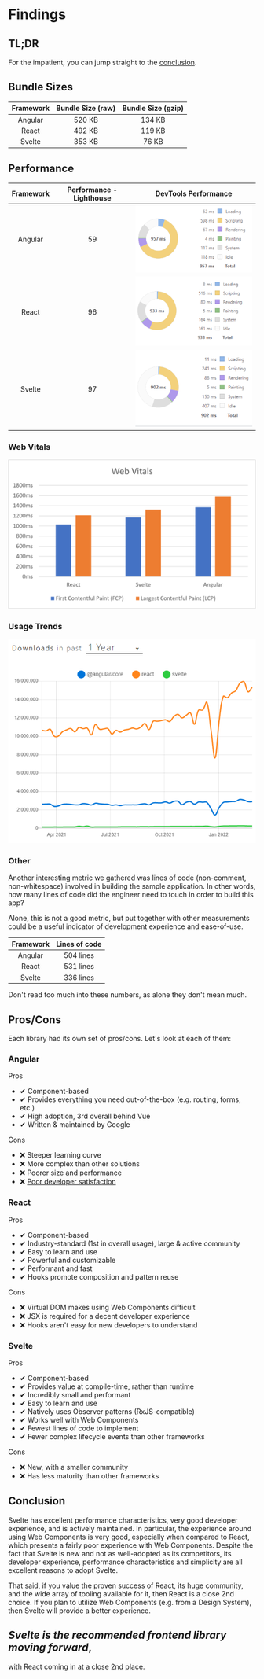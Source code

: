 # Findings

## TL;DR

For the impatient, you can jump straight to the [conclusion](#conclusion).
## Bundle Sizes

| Framework | Bundle Size (raw) | Bundle Size (gzip) |
| :-------: | :---------------: | :----------------: |
|  Angular  |      520 KB       |       134 KB       |
|   React   |      492 KB       |       119 KB       |
|  Svelte   |      353 KB       |       76 KB        |

## Performance

| Framework | Performance - Lighthouse |             DevTools Performance             |
| :-------: | :----------------------: | :------------------------------------------: |
|  Angular  |            59            | <img src="./images/angular-performance.png"> |
|   React   |            96            |  <img src="./images/react-performance.png">  |
|  Svelte   |            97            | <img src="./images/svelte-performance.png">  |

### Web Vitals

<img src="./images/webvitals.png">

### Usage Trends

<img src="./images/npmtrends.png">

### Other

Another interesting metric we gathered was lines of code (non-comment, non-whitespace)
involved in building the sample application. In other words, how many lines of code
did the engineer need to touch in order to build this app?

Alone, this is not a good metric, but put together with other measurements
could be a useful indicator of development experience and ease-of-use.

| Framework | Lines of code |
| :-------: | :-----------: |
|  Angular  |   504 lines   |
|   React   |   531 lines   |
|  Svelte   |   336 lines   |

Don't read too much into these numbers, as alone they don't mean much.

## Pros/Cons

Each library had its own set of pros/cons. Let's look at each of them:

### Angular

Pros

- ✔ Component-based
- ✔ Provides everything you need out-of-the-box (e.g. routing, forms, etc.)
- ✔ High adoption, 3rd overall behind Vue
- ✔ Written & maintained by Google

Cons

- ❌ Steeper learning curve
- ❌ More complex than other solutions
- ❌ Poorer size and performance
- ❌ [Poor developer satisfaction](https://2021.stateofjs.com/en-US/libraries/front-end-frameworks/#front_end_frameworks_experience_ranking)

### React

Pros

- ✔ Component-based
- ✔ Industry-standard (1st in overall usage), large & active community
- ✔ Easy to learn and use
- ✔ Powerful and customizable
- ✔ Performant and fast
- ✔ Hooks promote composition and pattern reuse

Cons

- ❌ Virtual DOM makes using Web Components difficult
- ❌ JSX is required for a decent developer experience
- ❌ Hooks aren't easy for new developers to understand

### Svelte

Pros

- ✔ Component-based
- ✔ Provides value at compile-time, rather than runtime
- ✔ Incredibly small and performant
- ✔ Easy to learn and use
- ✔ Natively uses Observer patterns (RxJS-compatible)
- ✔ Works well with Web Components
- ✔ Fewest lines of code to implement
- ✔ Fewer complex lifecycle events than other frameworks

Cons

- ❌ New, with a smaller community
- ❌ Has less maturity than other frameworks

## Conclusion

Svelte has excellent performance characteristics, very good developer experience, and is actively maintained.
In particular, the experience around using Web Components is very good, especially when compared to React,
which presents a fairly poor experience with Web Components. Despite the fact that Svelte is new and not as
well-adopted as its competitors, its developer experience, performance characteristics and simplicity are
all excellent reasons to adopt Svelte.

That said, if you value the proven success of React, its huge community, and the wide array of tooling
available for it, then React is a close 2nd choice. If you plan to utilize Web Components (e.g. from a
Design System), then Svelte will provide a better experience.

## *Svelte is the recommended frontend library moving forward*,

with React coming in at a close 2nd place.

